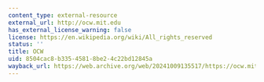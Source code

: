 ```yaml
---
content_type: external-resource
external_url: http://ocw.mit.edu
has_external_license_warning: false
license: https://en.wikipedia.org/wiki/All_rights_reserved
status: ''
title: OCW
uid: 8504cac8-b335-4581-8be2-4c22bd12845a
wayback_url: https://web.archive.org/web/20241009135517/https://ocw.mit.edu/
---
```

